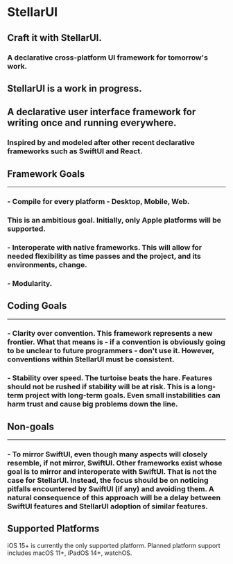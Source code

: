 # StellarUI

## Craft it with StellarUI.
### A declarative cross-platform UI framework for tomorrow's work.

## StellarUI is a work in progress.

## A declarative user interface framework for writing once and running everywhere.
### Inspired by and modeled after other recent declarative frameworks such as SwiftUI and React.

## Framework Goals
---
### - Compile for every platform - Desktop, Mobile, Web.
### This is an ambitious goal. Initially, only Apple platforms will be supported.
### - Interoperate with native frameworks. This will allow for needed flexibility as time passes and the project, and its environments, change.
### - Modularity.

## Coding Goals
---
### - Clarity over convention. This framework represents a new frontier. What that means is - if a convention is obviously going to be unclear to future programmers - don't use it. However, conventions within StellarUI must be consistent.
### - Stability over speed. The turtoise beats the hare. Features should not be rushed if stability will be at risk. This is a long-term project with long-term goals. Even small instabilities can harm trust and cause big problems down the line.

## Non-goals
---
### - To mirror SwiftUI, even though many aspects will closely resemble, if not mirror, SwiftUI. Other frameworks exist whose goal is to mirror and interoperate with SwiftUI. That is not the case for StellarUI. Instead, the focus should be on noticing pitfalls encountered by SwiftUI (if any) and avoiding them. A natural consequence of this approach will be a delay between SwiftUI features and StellarUI adoption of similar features. 

## Supported Platforms
iOS 15+ is currently the only supported platform. Planned platform support includes macOS 11+, iPadOS 14+, watchOS.
